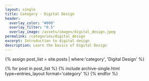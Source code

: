 ```yaml
---
layout: single
title: Category - Digital Design
header:
  overlay_color: "#000"
  overlay_filter: "0.5"
  overlay_image: /assets/images/digital_design.jpeg
permalink: /categories/digital_design
excerpt: Introduction to digital design
description: Learn the basics of Digital Design
---
```


{% assign post_list = site.posts | where:'category', 'Digital Design' %}

<div class="entries-{{ entries_layout }}">
{% for post in post_list %}
    {% include archive-single.html type=entries_layout format='category' %}
{% endfor %}
</div>
